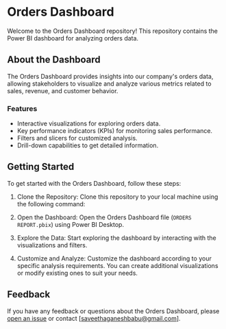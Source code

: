 # Orders Dashboard

Welcome to the Orders Dashboard repository! This repository contains the Power BI dashboard for analyzing orders data.

## About the Dashboard

The Orders Dashboard provides insights into our company's orders data, allowing stakeholders to visualize and analyze various metrics related to sales, revenue, and customer behavior.

### Features

- Interactive visualizations for exploring orders data.
- Key performance indicators (KPIs) for monitoring sales performance.
- Filters and slicers for customized analysis.
- Drill-down capabilities to get detailed information.

## Getting Started

To get started with the Orders Dashboard, follow these steps:

1. Clone the Repository: 
   Clone this repository to your local machine using the following command:

2. Open the Dashboard: 
Open the Orders Dashboard file (`ORDERS REPORT.pbix`) using Power BI Desktop.

3. Explore the Data: 
Start exploring the dashboard by interacting with the visualizations and filters.

4. Customize and Analyze: 
Customize the dashboard according to your specific analysis requirements. You can create additional visualizations or modify existing ones to suit your needs.

## Feedback

If you have any feedback or questions about the Orders Dashboard, please [open an issue](https://github.com/savee2003/Power-BI-Dashboard/issues) or contact [saveethaganeshbabu@gmail.com].
